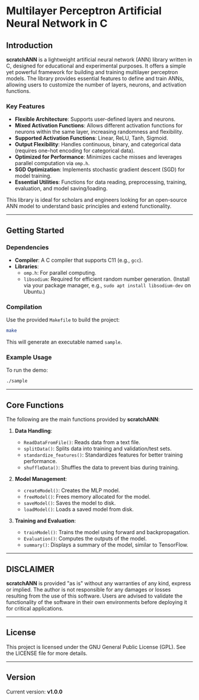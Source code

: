 # Multilayer Perceptron Artificial Neural Network in C

## Introduction
**scratchANN** is a lightweight artificial neural network (ANN) library written in C, designed for educational and experimental purposes. It offers a simple yet powerful framework for building and training multilayer perceptron models. The library provides essential features to define and train ANNs, allowing users to customize the number of layers, neurons, and activation functions.

### Key Features
- **Flexible Architecture**: Supports user-defined layers and neurons.
- **Mixed Activation Functions**: Allows different activation functions for neurons within the same layer, increasing randomness and flexibility.
- **Supported Activation Functions**: Linear, ReLU, Tanh, Sigmoid.
- **Output Flexibility**: Handles continuous, binary, and categorical data (requires one-hot encoding for categorical data).
- **Optimized for Performance**: Minimizes cache misses and leverages parallel computation via `omp.h`.
- **SGD Optimization**: Implements stochastic gradient descent (SGD) for model training.
- **Essential Utilities**: Functions for data reading, preprocessing, training, evaluation, and model saving/loading.

This library is ideal for scholars and engineers looking for an open-source ANN model to understand basic principles and extend functionality.

---

## Getting Started

### Dependencies
- **Compiler**: A C compiler that supports C11 (e.g., `gcc`).
- **Libraries**:
  - `omp.h`: For parallel computing.
  - `libsodium`: Required for efficient random number generation. (Install via your package manager, e.g., `sudo apt install libsodium-dev` on Ubuntu.)

### Compilation
Use the provided `Makefile` to build the project:

```bash
make
```

This will generate an executable named `sample`.

### Example Usage
To run the demo:

```bash
./sample
```

---

## Core Functions

The following are the main functions provided by **scratchANN**:

1. **Data Handling**:
   - `ReadDataFromFile()`: Reads data from a text file.
   - `splitData()`: Splits data into training and validation/test sets.
   - `standardize_features()`: Standardizes features for better training performance.
   - `shuffleData()`: Shuffles the data to prevent bias during training.

2. **Model Management**:
   - `createModel()`: Creates the MLP model.
   - `freeModel()`: Frees memory allocated for the model.
   - `saveModel()`: Saves the model to disk.
   - `loadModel()`: Loads a saved model from disk.

3. **Training and Evaluation**:
   - `trainModel()`: Trains the model using forward and backpropagation.
   - `Evaluation()`: Computes the outputs of the model.
   - `summary()`: Displays a summary of the model, similar to TensorFlow.

---

## DISCLAIMER

**scratchANN** is provided "as is" without any warranties of any kind, express or implied. The author is not responsible for any damages or losses resulting from the use of this software. Users are advised to validate the functionality of the software in their own environments before deploying it for critical applications.

---

## License

This project is licensed under the GNU General Public License (GPL). See the LICENSE file for more details.

---

## Version

Current version: **v1.0.0**

